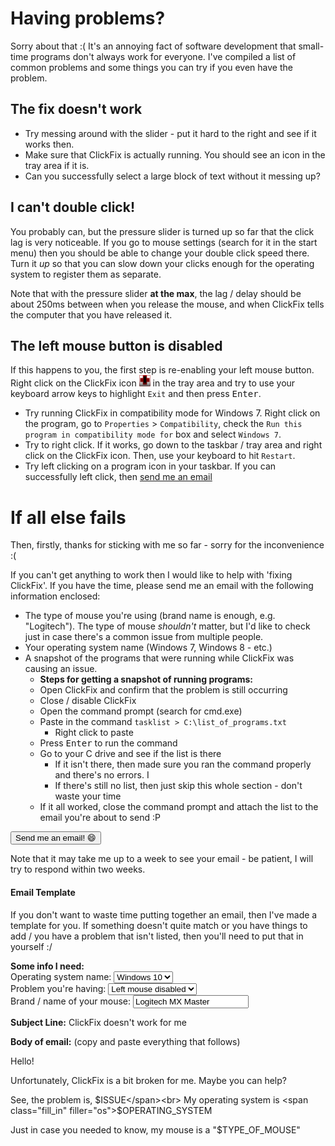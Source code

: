 # Having problems?

Sorry about that :(
It's an annoying fact of software development that small-time programs don't always work for everyone. I've compiled a list of common problems and some things you can try if you even have the problem.

## The fix doesn't work

* Try messing around with the slider - put it hard to the right and see if it works then.
* Make sure that ClickFix is actually running. You should see an icon in the tray area if it is.
* Can you successfully select a large block of text without it messing up?

## I can't double click!

You probably can, but the pressure slider is turned up so far that the click lag is very noticeable. If you go to mouse settings (search for it in the start menu) then you should be able to change your double click speed there. Turn it *up* so that you can slow down your clicks enough for the operating system to register them as separate.

Note that with the pressure slider **at the max**, the lag / delay should be about 250ms between when you release the mouse, and when ClickFix tells the computer that you have released it.

## The left mouse button is disabled

If this happens to you, the first step is re-enabling your left mouse button. Right click on the ClickFix icon <img src="icon/ClickFix-icon.jpg" style="width: 18px;" height="18" width="18"> in the tray area and try to use your keyboard arrow keys to highlight `Exit` and then press <kbd>Enter</kbd>.

* Try running ClickFix in compatibility mode for Windows 7. Right click on the program, go to `Properties` > `Compatibility`, check the `Run this program in compatibility mode for` box and select `Windows 7`.
* Try to right click. If it works, go down to the taskbar / tray area and right click on the ClickFix icon. Then, use your keyboard to hit `Restart`.
* Try left clicking on a program icon in your taskbar. If you can successfully left click, then [send me an email](#email)

<a id="email"></a>
# If all else fails

Then, firstly, thanks for sticking with me so far - sorry for the inconvenience :(

If you can't get anything to work then I would like to help with 'fixing ClickFix'. If you have the time, please send me an email with the following information enclosed:

* The type of mouse you're using (brand name is enough, e.g. "Logitech"). The type of mouse *shouldn't* matter, but I'd like to check just in case there's a common issue from multiple people.
* Your operating system name (Windows 7, Windows 8 - etc.)
* A snapshot of the programs that were running while ClickFix was causing an issue.
    - **Steps for getting a snapshot of running programs:**
    - Open ClickFix and confirm that the problem is still occurring
    - Close / disable ClickFix
    - Open the command prompt (search for cmd.exe)
    - Paste in the command `tasklist > C:\list_of_programs.txt`
        - Right click to paste
    - Press <kbd>Enter</kbd> to run the command
    - Go to your C drive and see if the list is there
        - If it isn't there, then made sure you ran the command properly and there's no errors. I
        - If there's still no list, then just skip this whole section - don't waste your time
    - If it all worked, close the command prompt and attach the list to the email you're about to send :P

<a href="mailto:cemrajc+clickfix@gmail.com" title="cemrajc+clickfix@gmail.com"><button>Send me an email! :smile:</button></a>

Note that it may take me up to a week to see your email - be patient, I will try to respond within two weeks.

#### Email Template
If you don't want to waste time putting together an email, then I've made a template for you. If something doesn't quite match or you have things to add / you have a problem that isn't listed, then you'll need to put that in yourself :/

**Some info I need:**<br>
Operating system name: <select name="os">
    <option selected>Windows 10</option>
    <option>Windows 8</option>
    <option>Windows 7</option>
</select><br>
Problem you're having:
<select name="issue">
    <option value="the left mouse button is disabled when I run ClickFix.">Left mouse disabled</option>
    <option value="I can't double click - even after trying everything on the troubleshooting list.">No double click</option>
    <option value="it doesn't matter what I do with the slider - my mouse still randomly clicks multiple times when I only press the mouse button once.">The fix doesn't work</option>
</select><br>
Brand / name of your mouse: <input type="text" name="mousebrand" value="Logitech MX Master"><br>

**Subject Line:** ClickFix doesn't work for me

**Body of email:** (copy and paste everything that follows)

Hello!

Unfortunately, ClickFix is a bit broken for me. Maybe you can help?

See, the problem is, <span class="fill_in" filler="issue">$ISSUE</span><br>
My operating system is <span class="fill_in" filler="os">$OPERATING_SYSTEM</span><br>

Just in case you needed to know, my mouse is a "<span class="fill_in" filler="mousebrand">$TYPE_OF_MOUSE</span>"

<script>
    document.addEventListener("DOMContentLoaded", function(){
        var elems = {
            os: document.querySelector("select[name=os]"),
            issue: document.querySelector("select[name=issue]"),
            brand: document.querySelector("input[name=mousebrand]")
        }

        for (var el in elems) {
            elems[el].addEventListener('change', updateTemplate);
        }

        updateTemplate();

        function updateTemplate(){
            var fill;
            for (var el in elems) {
                fill = document.querySelector("span.fill_in[filler=" + elems[el].name + "]");
                if (fill.innerHTML) {
                    fill.innerHTML = elems[el].value;
                }
            }
        }
    })
</script>

